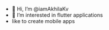 - 👋 Hi, I’m @iamAkhilaKv
- 👀 I’m interested in flutter applications
- like to create mobile apps
  


<!---
iamAkhilaKv/iamAkhilaKv is a ✨ special ✨ repository because its `README.md` (this file) appears on your GitHub profile.
You can click the Preview link to take a look at your changes.
--->
